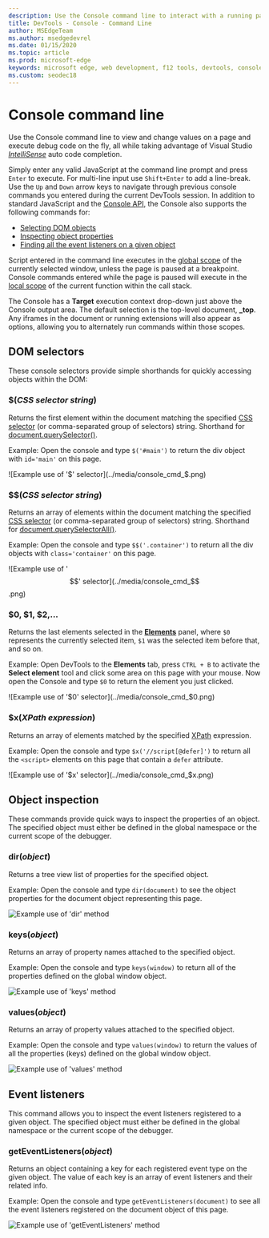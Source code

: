 ```yaml
---
description: Use the Console command line to interact with a running page
title: DevTools - Console - Command Line
author: MSEdgeTeam
ms.author: msedgedevrel
ms.date: 01/15/2020
ms.topic: article
ms.prod: microsoft-edge
keywords: microsoft edge, web development, f12 tools, devtools, console command line
ms.custom: seodec18
---
```


# Console command line

Use the Console command line to view and change values on a page and execute debug code on the fly, all while taking advantage of Visual Studio [*IntelliSense*](/visualstudio/ide/javascript-intellisense) auto code completion. 

Simply enter any valid JavaScript at the command line prompt and press `Enter` to execute. For multi-line input use `Shift+Enter` to add a line-break. Use the `Up` and `Down` arrow keys to navigate through previous console commands you entered during the current  DevTools session. In addition to standard JavaScript and the [Console API](./console-api.md), the Console also supports the following commands for:

 - [Selecting DOM objects](#dom-selectors)
 - [Inspecting object properties](#object-inspection)
 - [Finding all the event listeners on a given object](#event-listeners)

Script entered in the command line executes in the [global scope](/scripting/javascript/advanced/variable-scope-javascript) of the currently selected window, unless the page is paused at a breakpoint. Console commands entered while the page is paused will execute in the [local scope](/scripting/javascript/advanced/variable-scope-javascript) of the current function within the call stack.

The Console has a **Target** execution context drop-down just above the Console output area. The default selection is the top-level document, **_top**. Any iframes in the document or running extensions will also appear as options, allowing you to alternately run commands within those scopes.

## DOM selectors
These console selectors provide simple shorthands for quickly accessing objects within the DOM:

### $(*CSS selector string*)
Returns the first element within the document matching the specified [CSS selector](https://developer.mozilla.org/en-US/docs/Learn/CSS/Introduction_to_CSS/Selectors)  (or comma-separated group of selectors) string. Shorthand for [document.querySelector()](https://developer.mozilla.org/en-US/docs/Web/API/Document/querySelector).

Example: Open the console and type `$('#main')` to return the div object with `id='main'` on this page.

![Example use of '$' selector](../media/console_cmd_$.png)

### $$(*CSS selector string*)
Returns an array of elements within the document matching the specified [CSS selector](https://developer.mozilla.org/en-US/docs/Learn/CSS/Introduction_to_CSS/Selectors)  (or comma-separated group of selectors) string. Shorthand for [document.querySelectorAll()](https://developer.mozilla.org/en-US/docs/Web/API/Document/querySelectorAll).

Example: Open the console and type `$$('.container')` to return all the div objects with `class='container'` on this page.

![Example use of '$$' selector](../media/console_cmd_$$.png)

### $0, $1, $2,...
Returns the last elements selected in the [**Elements**](../elements.md) panel, where `$0` represents the currently selected item, `$1` was the selected item before that, and so on.

Example: Open  DevTools to the **Elements** tab, press `CTRL + B` to activate the **Select element** tool and click some area on this page with your mouse. Now open the Console and type `$0` to return the element you just clicked.

![Example use of '$0' selector](../media/console_cmd_$0.png)

### $x(*XPath expression*)
Returns an array of elements matched by the specified [XPath](https://developer.mozilla.org/en-US/docs/Introduction_to_using_XPath_in_JavaScript) expression. 

Example: Open the console and type `$x('//script[@defer]')` to return all the `<script>` elements on this page that contain a `defer` attribute.

![Example use of '$x' selector](../media/console_cmd_$x.png)

## Object inspection

These commands provide quick ways to inspect the properties of an object. The specified object must either be defined in the global namespace or the current scope of the debugger.

### dir(*object*)
Returns a tree view list of properties for the specified object.

Example: Open the console and type `dir(document)` to see the object properties for the document object representing this page.

![Example use of 'dir' method](../media/console_cmd_dir.png)

### keys(*object*)
Returns an array of property names attached to the specified object.

Example: Open the console and type `keys(window)` to return all of the properties defined on the global window object.

![Example use of 'keys' method](../media/console_cmd_keys.png)

### values(*object*)
Returns an array of property values attached to the specified object.

Example: Open the console and type `values(window)` to return the values of all the properties (keys) defined on the global window object.

![Example use of 'values' method](../media/console_cmd_values.png)

## Event listeners

This command allows you to inspect the event listeners registered to a given object. The specified object must either be defined in the global namespace or the current scope of the  debugger.

### getEventListeners(*object*)
Returns an object containing a key for each registered event type on the given object. The value of each key is an array of event listeners and their related info. 

Example: Open the console and type `getEventListeners(document)` to see all the event listeners registered on the document object of this page.

![Example use of 'getEventListeners' method](../media/console_cmd_getEventListeners.png)




